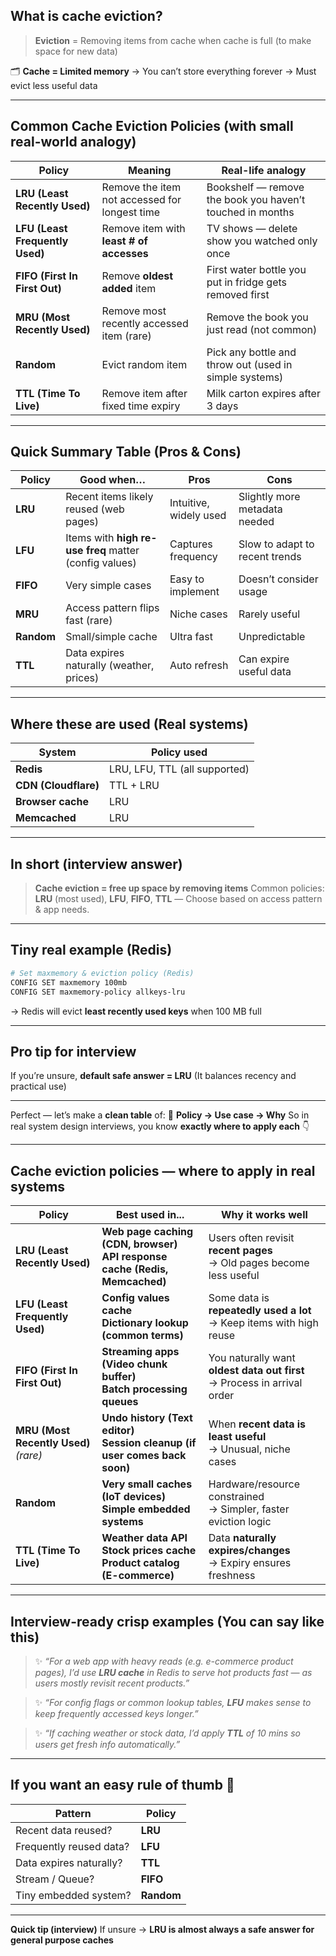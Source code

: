 ## **What is cache eviction?**

> **Eviction** = Removing items from cache when cache is full (to make space for new data)

🗂️ **Cache = Limited memory**
→ You can’t store everything forever → Must evict less useful data

---

## **Common Cache Eviction Policies** (with small real-world analogy)

| **Policy**                      | **Meaning**                                   | **Real-life analogy**                                     |
| ------------------------------- | --------------------------------------------- | --------------------------------------------------------- |
| **LRU (Least Recently Used)**   | Remove the item not accessed for longest time | Bookshelf — remove the book you haven’t touched in months |
| **LFU (Least Frequently Used)** | Remove item with **least # of accesses**      | TV shows — delete show you watched only once              |
| **FIFO (First In First Out)**   | Remove **oldest added** item                  | First water bottle you put in fridge gets removed first   |
| **MRU (Most Recently Used)**    | Remove most recently accessed item (rare)     | Remove the book you just read (not common)                |
| **Random**                      | Evict random item                             | Pick any bottle and throw out (used in simple systems)    |
| **TTL (Time To Live)**          | Remove item after fixed time expiry           | Milk carton expires after 3 days                          |

---

## **Quick Summary Table (Pros & Cons)**

| **Policy** | **Good when…**                                         | **Pros**               | **Cons**                       |
| ---------- | ------------------------------------------------------ | ---------------------- | ------------------------------ |
| **LRU**    | Recent items likely reused (web pages)                 | Intuitive, widely used | Slightly more metadata needed  |
| **LFU**    | Items with **high re-use freq** matter (config values) | Captures frequency     | Slow to adapt to recent trends |
| **FIFO**   | Very simple cases                                      | Easy to implement      | Doesn’t consider usage         |
| **MRU**    | Access pattern flips fast (rare)                       | Niche cases            | Rarely useful                  |
| **Random** | Small/simple cache                                     | Ultra fast             | Unpredictable                  |
| **TTL**    | Data expires naturally (weather, prices)               | Auto refresh           | Can expire useful data         |

---

## **Where these are used (Real systems)**

| **System**           | **Policy used**               |
| -------------------- | ----------------------------- |
| **Redis**            | LRU, LFU, TTL (all supported) |
| **CDN (Cloudflare)** | TTL + LRU                     |
| **Browser cache**    | LRU                           |
| **Memcached**        | LRU                           |

---

## **In short (interview answer)**

> **Cache eviction = free up space by removing items**
> Common policies:
> **LRU** (most used), **LFU**, **FIFO**, **TTL** —
> Choose based on access pattern & app needs.

---

## **Tiny real example (Redis)**

```bash
# Set maxmemory & eviction policy (Redis)
CONFIG SET maxmemory 100mb
CONFIG SET maxmemory-policy allkeys-lru
```

→ Redis will evict **least recently used keys** when 100 MB full

---

## **Pro tip for interview**

If you’re unsure, **default safe answer = LRU**
(It balances recency and practical use)

---

Perfect — let’s make a **clean table** of:
🔹 **Policy → Use case → Why**
So in real system design interviews, you know **exactly where to apply each** 👇

---

## **Cache eviction policies — where to apply in real systems**

| **Policy**                            | **Best used in...**                                                                | **Why it works well**                                                      |
| ------------------------------------- | ---------------------------------------------------------------------------------- | -------------------------------------------------------------------------- |
| **LRU (Least Recently Used)**         | **Web page caching (CDN, browser)**<br>**API response cache (Redis, Memcached)**   | Users often revisit **recent pages**<br>→ Old pages become less useful     |
| **LFU (Least Frequently Used)**       | **Config values cache**<br>**Dictionary lookup (common terms)**                    | Some data is **repeatedly used a lot**<br>→ Keep items with high reuse     |
| **FIFO (First In First Out)**         | **Streaming apps (Video chunk buffer)**<br>**Batch processing queues**             | You naturally want **oldest data out first**<br>→ Process in arrival order |
| **MRU (Most Recently Used)** *(rare)* | **Undo history (Text editor)**<br>**Session cleanup (if user comes back soon)**    | When **recent data is least useful**<br>→ Unusual, niche cases             |
| **Random**                            | **Very small caches (IoT devices)**<br>**Simple embedded systems**                 | Hardware/resource constrained<br>→ Simpler, faster eviction logic          |
| **TTL (Time To Live)**                | **Weather data API**<br>**Stock prices cache**<br>**Product catalog (E-commerce)** | Data **naturally expires/changes**<br>→ Expiry ensures freshness           |

---

## **Interview-ready crisp examples** (You can say like this)

> ✨ *“For a web app with heavy reads (e.g. e-commerce product pages), I’d use **LRU cache** in Redis to serve hot products fast — as users mostly revisit recent products.”*

> ✨ *“For config flags or common lookup tables, **LFU** makes sense to keep frequently accessed keys longer.”*

> ✨ *“If caching weather or stock data, I’d apply **TTL** of 10 mins so users get fresh info automatically.”*

---

## **If you want an easy rule of thumb 🥳**

| **Pattern**             | **Policy** |
| ----------------------- | ---------- |
| Recent data reused?     | **LRU**    |
| Frequently reused data? | **LFU**    |
| Data expires naturally? | **TTL**    |
| Stream / Queue?         | **FIFO**   |
| Tiny embedded system?   | **Random** |

---

**Quick tip (interview)**
If unsure → **LRU is almost always a safe answer for general purpose caches**
